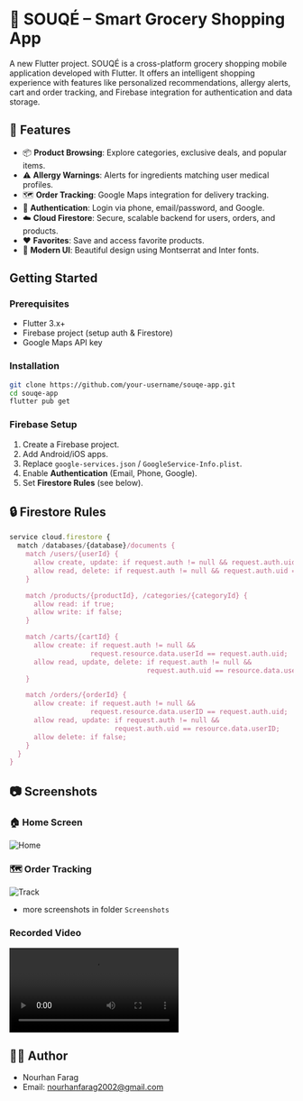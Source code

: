 # 🛒 SOUQÉ – Smart Grocery Shopping App

A new Flutter project.
SOUQÉ is a cross-platform grocery shopping mobile application developed with Flutter. It offers an intelligent shopping experience with features like personalized recommendations, allergy alerts, cart and order tracking, and Firebase integration for authentication and data storage.

## 📲 Features

- 📦 **Product Browsing**: Explore categories, exclusive deals, and popular items.
- ⚠️ **Allergy Warnings**: Alerts for ingredients matching user medical profiles.
- 🗺️ **Order Tracking**: Google Maps integration for delivery tracking.
- 🔐 **Authentication**: Login via phone, email/password, and Google.
- ☁️ **Cloud Firestore**: Secure, scalable backend for users, orders, and products.
- ❤️ **Favorites**: Save and access favorite products.
- 🎨 **Modern UI**: Beautiful design using Montserrat and Inter fonts.

## Getting Started

### Prerequisites

- Flutter 3.x+
- Firebase project (setup auth & Firestore)
- Google Maps API key

### Installation

```bash
git clone https://github.com/your-username/souqe-app.git
cd souqe-app
flutter pub get
```

### Firebase Setup

1. Create a Firebase project.
2. Add Android/iOS apps.
3. Replace `google-services.json` / `GoogleService-Info.plist`.
4. Enable **Authentication** (Email, Phone, Google).
5. Set **Firestore Rules** (see below).

## 🔒 Firestore Rules

```js
service cloud.firestore {
  match /databases/{database}/documents {
    match /users/{userId} {
      allow create, update: if request.auth != null && request.auth.uid == userId;
      allow read, delete: if request.auth != null && request.auth.uid == userId;
    }

    match /products/{productId}, /categories/{categoryId} {
      allow read: if true;
      allow write: if false;
    }

    match /carts/{cartId} {
      allow create: if request.auth != null &&
                    request.resource.data.userId == request.auth.uid;
      allow read, update, delete: if request.auth != null &&
                                  request.auth.uid == resource.data.userId;
    }

    match /orders/{orderId} {
      allow create: if request.auth != null &&
                    request.resource.data.userID == request.auth.uid;
      allow read, update: if request.auth != null &&
                          request.auth.uid == resource.data.userID;
      allow delete: if false;
    }
  }
}
```

## 📷 Screenshots
### 🏠 Home Screen
![Home](Screenshots/homeScreen.png)

### 🗺️ Order Tracking
![Track](Screenshots/trackOrder.png)

- more screenshots in folder  `Screenshots`

### Recorded Video
![Video](appScreenRecorded.mp4)

## 👩‍💻 Author

- Nourhan Farag
- Email: nourhanfarag2002@gmail.com
